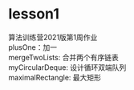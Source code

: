# lesson1
算法训练营2021版第1周作业  
plusOne：加一  
mergeTwoLists: 合并两个有序链表  
myCircularDeque: 设计循环双端队列  
maximalRectangle: 最大矩形
